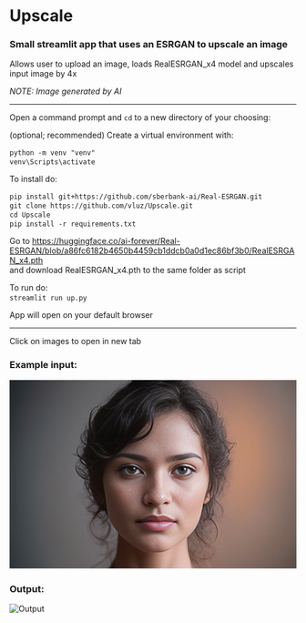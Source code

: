 # Upscale
### Small streamlit app that uses an ESRGAN to upscale an image

Allows user to upload an image, loads RealESRGAN_x4 model and upscales input image by 4x

_NOTE: Image generated by AI_

<hr>

Open a command prompt and `cd` to a new directory of your choosing:

(optional; recommended) Create a virtual environment with:
```
python -m venv "venv"
venv\Scripts\activate
```

To install do:
```
pip install git+https://github.com/sberbank-ai/Real-ESRGAN.git
git clone https://github.com/vluz/Upscale.git
cd Upscale
pip install -r requirements.txt
```

Go to https://huggingface.co/ai-forever/Real-ESRGAN/blob/a86fc6182b4650b4459cb1ddcb0a0d1ec86bf3b0/RealESRGAN_x4.pth
<br>
and download RealESRGAN_x4.pth to the same folder as script

To run do:<br>
`streamlit run up.py` 

App will open on your default browser

<hr>

Click on images to open in new tab

### Example input:
![Input](photo.jpg?raw=true "Input")

### Output:
![Output](20230614-194637.png?raw=true "Output")

